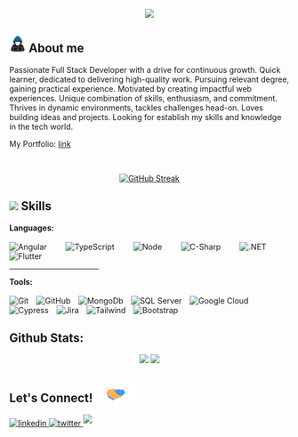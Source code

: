 <p align="center">
  <a href="https://github.com/DenverCoder1/readme-typing-svg"><img src="https://readme-typing-svg.herokuapp.com?font=Sources+Sans+Pro&duration=2000&color=cyan&size=30&center=true&vCenter=true&width=600&height=50&lines=Full+Stack+Web+Developer;Front+End+Angular;Back-End+ASP.Net+Core;SQL+Databases;Cypress.io+Testing+Tool"></a>
</p>

## <picture><img src = "https://github.com/0xAbdulKhalid/0xAbdulKhalid/raw/main/assets/mdImages/about_me.gif" width = 30px></picture> **About me**

Passionate Full Stack Developer with a drive for continuous growth. Quick learner, dedicated to delivering high-quality work. Pursuing relevant degree, gaining practical experience. Motivated by creating impactful web experiences. Unique combination of skills, enthusiasm, and commitment. Thrives in dynamic environments, tackles challenges head-on. Loves building ideas and projects. Looking for establish my skills and knowledge in the tech world.

My Portfolio: [link](https://mtonon-portfolio.vercel.app/)

<br>
<div align="center">
  
[![GitHub Streak](https://streak-stats.demolab.com/?user=m-tonon&theme=dark)](https://git.io/streak-stats)

</div>

## <img src="https://media2.giphy.com/media/QssGEmpkyEOhBCb7e1/giphy.gif?cid=ecf05e47a0n3gi1bfqntqmob8g9aid1oyj2wr3ds3mg700bl&rid=giphy.gif" width ="25"><b> Skills</b>

<div align="left">

<b>Languages:</b>
<br><br>
<img title="Angular" width="40px" style="padding-right:30px;" src="https://www.svgrepo.com/show/353396/angular-icon.svg" />
<img title="TypeScript" width="40px" style="padding-right:30px;" src="https://www.svgrepo.com/show/349540/typescript.svg" />
<img title="Node" width="40px" style="padding-right:30px;" src="https://www.svgrepo.com/show/378837/node.svg" />
<img title="C-Sharp" width="40px" style="padding-right:30px;" src="https://www.svgrepo.com/show/353622/c-sharp.svg" />
<img title=".NET" width="40px" style="padding-right:30px;" src="https://upload.wikimedia.org/wikipedia/commons/thumb/e/ee/.NET_Core_Logo.svg/512px-.NET_Core_Logo.svg.png" />
<img title="Flutter" width="40px" style="padding-right:30px;" src="https://www.svgrepo.com/show/373604/flutter.svg" />
<hr width="32%" height=".05em" >

<b>Tools:</b>
<br><br>
<img title="Git" width="40px" style="padding-right:10px;" src="https://cdn.jsdelivr.net/gh/devicons/devicon/icons/git/git-original.svg" />
<img title="GitHub" width="40px" style="padding-right:10px;" src="https://www.svgrepo.com/show/439171/github.svg" />
<img title="MongoDb" width="40px" style="padding-right:10px;" src="https://www.svgrepo.com/show/331488/mongodb.svg" />
<img title="SQL Server" width="40px" style="padding-right:10px;" src="https://www.svgrepo.com/show/331760/sql-database-generic.svg" />
<img title="Google Cloud" width="40px" style="padding-right:10px;" src="https://www.svgrepo.com/show/353805/google-cloud.svg" /><br>
<img title="Cypress" width="40px" style="padding-right:10px;" src="https://www.svgrepo.com/show/353630/cypress.svg" />
<img title="Jira" width="40px" style="padding-right:10px;" src="https://www.svgrepo.com/show/452241/jira.svg" />
<img title="Tailwind" width="40px" style="padding-right:10px;" src="https://www.svgrepo.com/show/374118/tailwind.svg" />
<img title="Bootstrap" width="40px" style="padding-right:10px;" src="https://upload.wikimedia.org/wikipedia/commons/thumb/b/b2/Bootstrap_logo.svg/800px-Bootstrap_logo.svg.png" />

  
</div>

## Github Stats:

<p align="center">
  
  <img src="https://github-readme-stats.vercel.app/api?username=m-tonon&count_private=true&show_icons=true&theme=dracula&line_height=33">
  <img src="https://github-readme-stats.vercel.app/api/top-langs/?username=m-tonon&count_private=true&hide=html,scss,ejs,vue,php&theme=dracula&line_height=10">

</p>

## <b> Let's Connect!</b><img src="https://github.com/0xAbdulKhalid/0xAbdulKhalid/raw/main/assets/mdImages/handshake.gif" width ="80">
<div align='left'>

<a href="https://linkedin.com/in/matheustonon" target="_blank">
<img src="https://img.shields.io/badge/linkedin  -%2300acee.svg?color=405DE6&style=for-the-badge&logo=linkedin&logoColor=white" alt=linkedin style="margin-bottom: 5px;"/>
</a>

<a href="https://twitter.com/mat_tonon" target="_blank">
<img src="https://img.shields.io/badge/twitter-%2300acee.svg?color=1DA1F2&style=for-the-badge&logo=twitter&logoColor=white" alt=twitter style="margin-bottom: 5px;"/>
</a>

<a href="mailto:math.tonon@gmail.com" target="_blank">
<img src="https://img.shields.io/badge/gmail-%23EA4335.svg?style=for-the-badge&logo=gmail&logoColor=white" t=mail style="margin-bottom: 5px;" />
</a>
</div>
<br>
<div align='center'>
</div>
<br>
